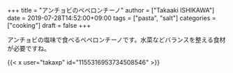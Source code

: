 +++
title = "アンチョビのペペロンチーノ"
author = ["Takaaki ISHIKAWA"]
date = 2019-07-28T14:52:00+09:00
tags = ["pasta", "salt"]
categories = ["cooking"]
draft = false
+++

アンチョビの塩味で食べるペペロンチーノです。水菜などバランスを整える食材が必要ですね。  

{{< x user="takaxp" id="1155316953734508546" >}}
